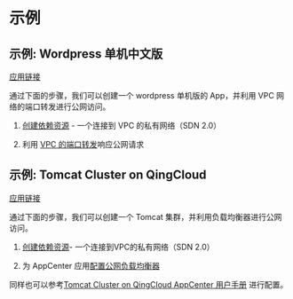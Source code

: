 # 示例

## 示例: Wordpress 单机中文版

[应用链接](https://appcenter.qingcloud.com/apps/app-jbvdproy)

通过下面的步骤，我们可以创建一个 wordpress 单机版的 App，并利用 VPC 网络的端口转发进行公网访问。

1. [创建依赖资源](create_vxnet.md) - 一个连接到 VPC 的私有网络（SDN 2.0）

2. 利用 [VPC 的端口转发](config_portmapping.md)响应公网请求

## <a id = "tomcat_cluster">示例: Tomcat Cluster on QingCloud</a>

[应用链接](https://appcenter.qingcloud.com/apps/app-jwq1fzqo)

通过下面的步骤，我们可以创建一个 Tomcat 集群，并利用负载均衡器进行公网访问。

1. [创建依赖资源](create_vxnet.md)- 一个连接到VPC的私有网络（SDN 2.0）

2. 为 AppCenter 应用[配置公网负载均衡器](public_loadbalancer.md)

同样也可以参考[Tomcat Cluster on QingCloud AppCenter 用户手册](https://github.com/QingCloudAppcenter/user-guide/tree/master/docs/tomcat) 进行配置。